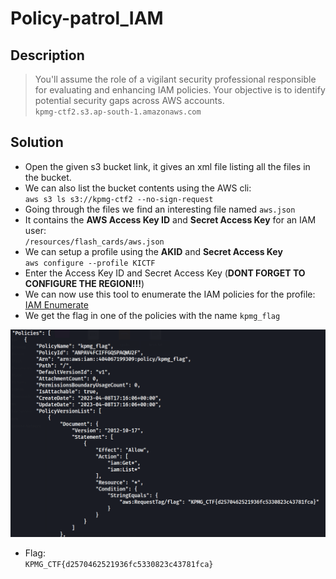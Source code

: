 # Policy-patrol_IAM

## Description
> You'll assume the role of a vigilant security professional responsible for evaluating and enhancing IAM policies. Your objective is to identify potential security gaps across AWS accounts.   
`kpmg-ctf2.s3.ap-south-1.amazonaws.com`

## Solution
* Open the given s3 bucket link, it gives an xml file listing all the files in the bucket.
* We can also list the bucket contents using the AWS cli:  
`aws s3 ls s3://kpmg-ctf2 --no-sign-request`
* Going through the files we find an interesting file named `aws.json`
* It contains the **AWS Access Key ID** and **Secret Access Key**  for an IAM user:   
`/resources/flash_cards/aws.json`
* We can setup a profile using the **AKID** and **Secret Access Key**  
`aws configure --profile KICTF`
* Enter the Access Key ID and Secret Access Key (**DONT FORGET TO CONFIGURE THE REGION!!!**)
* We can now use this tool to enumerate the IAM policies for the profile: [IAM Enumerate](https://github.com/andresriancho/enumerate-iam)
* We get the flag in one of the policies with the name `kpmg_flag`

![flag](flag.png)

* Flag:   
`KPMG_CTF{d2570462521936fc5330823c43781fca}`
